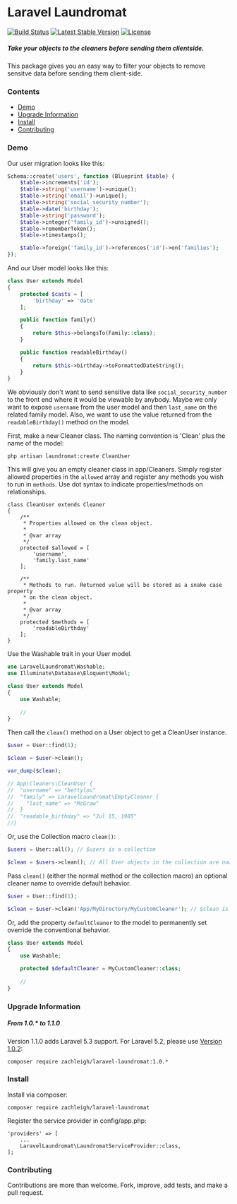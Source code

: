 # Laravel Laundromat  
[![Build Status](https://travis-ci.org/zachleigh/laravel-laundromat.svg?branch=master)](https://travis-ci.org/zachleigh/laravel-laundromat)
[![Latest Stable Version](https://poser.pugx.org/zachleigh/laravel-laundromat/version.svg)](//packagist.org/packages/zachleigh/laravel-laundromat) 
[![License](https://poser.pugx.org/zachleigh/laravel-laundromat/license.svg)](//packagist.org/packages/zachleigh/laravel-laundromat)  
##### Take your objects to the cleaners before sending them clientside. 
This package gives you an easy way to filter your objects to remove sensitve data before sending them client-side.

### Contents
  - [Demo](#demo)
  - [Upgrade Information](#upgrade-information)
  - [Install](#install)
  - [Contributing](#contributing)

### Demo
Our user migration looks like this:
```php
Schema::create('users', function (Blueprint $table) {
    $table->increments('id');
    $table->string('username')->unique();
    $table->string('email')->unique();
    $table->string('social_security_number');
    $table->date('birthday');
    $table->string('password');
    $table->integer('family_id')->unsigned();
    $table->rememberToken();
    $table->timestamps();

    $table->foreign('family_id')->references('id')->on('families');
});
```
And our User model looks like this:
```php
class User extends Model
{
    protected $casts = [
        'birthday' => 'date'
    ];

    public function family()
    {
        return $this->belongsTo(Family::class);
    }

    public function readableBirthday()
    {
        return $this->birthday->toFormattedDateString();
    }
}
```


We obviously don't want to send sensitive data like `social_security_number` to the front end where it would be viewable by anybody. Maybe we only want to expose `username` from the user model and then `last_name` on the related family model. Also, we want to use the value returned from the `readableBirthday()` method on the model.   

First, make a new Cleaner class. The naming convention is 'Clean' plus the name of the model:
```
php artisan laundromat:create CleanUser
```
This will give you an empty cleaner class in app/Cleaners. Simply register allowed properties in the `allowed` array and register any methods you wish to run in `methods`. Use dot syntax to indicate properties/methods on relationships.
```
class CleanUser extends Cleaner
{
    /**
     * Properties allowed on the clean object.
     *
     * @var array
     */
    protected $allowed = [
        'username',
        'family.last_name'
    ];

    /**
     * Methods to run. Returned value will be stored as a snake case property
     * on the clean object.
     *
     * @var array
     */
    protected $methods = [
        'readableBirthday'
    ];
}
```
Use the Washable trait in your User model.

```php
use LaravelLaundromat\Washable;
use Illuminate\Database\Eloquent\Model;

class User extends Model
{
    use Washable;
    
    //
}
```
Then call the `clean()` method on a User object to get a CleanUser instance.
```php
$user = User::find(1);

$clean = $user->clean();

var_dump($clean);

// App\Cleaners\CleanUser {
//  "username" => "bettylou"
//  "family" => LaravelLaundromat\EmptyCleaner {
//    "last_name" => "McGraw"
//  }
//  "readable_birthday" => "Jul 15, 1985"
//}

```
Or, use the Collection macro `clean()`:
```php
$users = User::all(); // $users is a collection

$clean = $users->clean(); // All User objects in the collection are now CleanUser objects
```
Pass `clean()` (either the normal method or the collection macro) an optional cleaner name to override default behavior.
```php
$user = User::find(1);

$clean = $user->clean('App/MyDirectory/MyCustomCleaner'); // $clean is now an instance of MyCustomCleaner
```
Or, add the property `defaultCleaner` to the model to permanently set override the conventional behavior.
```php
class User extends Model
{
    use Washable;

    protected $defaultCleaner = MyCustomCleaner::class;
    
    //
}
```

### Upgrade Information
##### From 1.0.* to 1.1.0
Version 1.1.0 adds Laravel 5.3 support. For Laravel 5.2, please use [Version 1.0.2](https://github.com/zachleigh/laravel-laundromat/tree/v1.0.2):
```
composer require zachleigh/laravel-laundromat:1.0.*
```

### Install
Install via composer:
```
composer require zachleigh/laravel-laundromat
```
Register the service provider in config/app.php:
```
'providers' => [
    ...
    LaravelLaundromat\LaundromatServiceProvider::class,
];
```

### Contributing
Contributions are more than welcome. Fork, improve, add tests, and make a pull request.